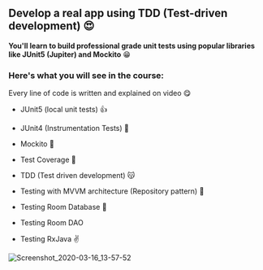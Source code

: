 
## Develop a real app using TDD (Test-driven development) :heart_eyes:

**You'll learn to build professional grade unit tests using popular libraries like JUnit5 (Jupiter) and Mockito** :grin:


### Here's what you will see in the course:


Every line of code is written and explained on video :yum:


- JUnit5 (local unit tests) :+1:

- JUnit4 (Instrumentation Tests)  :blue_heart:

- Mockito :facepunch:

- Test Coverage :clap:

- TDD (Test driven development) :kissing_cat:

- Testing with MVVM architecture (Repository pattern) :muscle:

- Testing Room Database :dizzy:

- Testing Room DAO

- Testing RxJava :v:



![Screenshot_2020-03-16_13-57-52](https://user-images.githubusercontent.com/26750131/76787124-cbc62980-678e-11ea-8afb-f6ae3945a597.png)




